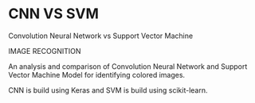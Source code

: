 # CNN VS SVM
Convolution Neural Network vs Support Vector Machine
                           
 IMAGE RECOGNITION


                                
An analysis and comparison of Convolution Neural Network and Support Vector Machine Model for identifying colored images.

CNN is build using Keras and SVM is build using scikit-learn.
